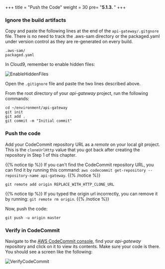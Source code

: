 +++
title = "Push the Code"
weight = 30
pre= "<b>5.1.3. </b>"
+++

### Ignore the build artifacts
Copy and paste the following lines at the end of the `api-gateway/.gitgnore` file. There is no need to track the  .aws-sam directory or the packaged.yaml under version control as they are re-generated on every build. 

```
.aws-sam/
packaged.yaml
```

In Cloud9, remember to enable hidden files: 

![EnableHiddenFiles](/images/build-pipeline/screenshot-hidden-files-cloud9.png)

Open the `.gitignore` file and paste the two lines described above. 

From the root directory of your _api-gateway_ project, run the following commands:

```
cd ~/environment/api-gateway
git init
git add .
git commit -m "Initial commit"
```

### Push the code
Add your CodeCommit repository URL as a _remote_ on your local git project. This is the `cloneUrlHttp` value that you got back after creating the repository in Step 1 of this chapter.

{{% notice tip %}}
If you can't find the CodeCommit repository URL, you can find it by running this command: `aws codecommit get-repository --repository-name api-gateway`.
{{% /notice %}}

```
git remote add origin REPLACE_WITH_HTTP_CLONE_URL
```

{{% notice tip %}}
If you typed the origin url incorrectly, you can remove it by running: `git remote rm origin`.
{{% /notice %}}

Now, push the code:

```
git push -u origin master
```

### Verify in CodeCommit
Navigate to the [AWS CodeCommit console](https://console.aws.amazon.com/codesuite/codecommit/home), find your _api-gateway_ repository and click on it to view its contents. Make sure your code is there. You should see a screen like the following:

![VerifyCodeCommit](/images/build-pipeline/screenshot-verify-codecommit.png)